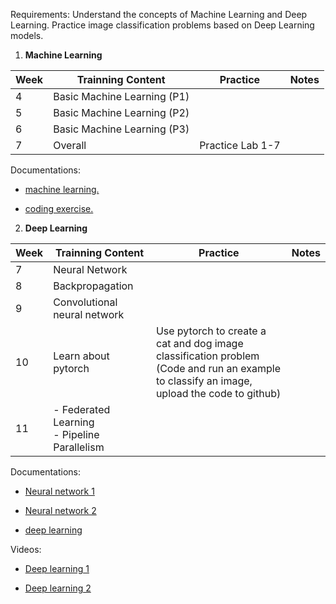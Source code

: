 Requirements: Understand the concepts of Machine Learning and Deep Learning. Practice image classification problems based on Deep Learning models.

1. **Machine Learning**

| Week | Trainning Content           | Practice         | Notes |
| ---- | --------------------------- | ---------------- | ----- |
| 4    | Basic Machine Learning (P1) |                  |       |
| 5    | Basic Machine Learning (P2) |                  |       |
| 6    | Basic Machine Learning (P3) |                  |       |
| 7    | Overall                     | Practice Lab 1-7 |       |

Documentations:

- [machine learning.](Slides/ML_Slides/)

- [coding exercise.](Coding/Labs/)

2. **Deep Learning**

| Week | Trainning Content                              | Practice                                                                                                                                      | Notes |
| ---- | ---------------------------------------------- | --------------------------------------------------------------------------------------------------------------------------------------------- | ----- |
| 7    | Neural Network                                 |                                                                                                                                               |       |
| 8    | Backpropagation                                |                                                                                                                                               |       |
| 9    | Convolutional neural network                   |                                                                                                                                               |       |
| 10   | Learn about pytorch                            | Use pytorch to create a cat and dog image classification problem<br>(Code and run an example to classify an image, upload the code to github) |       |
| 11   | - Federated Learning<br>- Pipeline Parallelism |                                                                                                                                               |       |

Documentations:

- [Neural network 1](https://ml4a.github.io/ml4a/)

- [Neural network 2](https://playground.tensorflow.org/#activation=tanh&batchSize=10&dataset=circle®Dataset=reg-plane&learningRate=0.03®ularizationRate=0&noise=0&networkShape=4,2&seed=0.21569&showTestData=false&discretize=false&percTrainData=50&x=true&y=true&xTimesY=false&xSquared=false&ySquared=false&cosX=false&sinX=false&cosY=false&sinY=false&collectStats=false&problem=classification&initZero=false&hideText=false)

- [deep learning](https://nttuan8.com/gioi-thieu-ve-deep-learning/)

Videos:

- [Deep learning 1](https://youtu.be/i3ieWk3Qmu8)

- [Deep learning 2](https://youtu.be/wswSfNSY7Ys)
